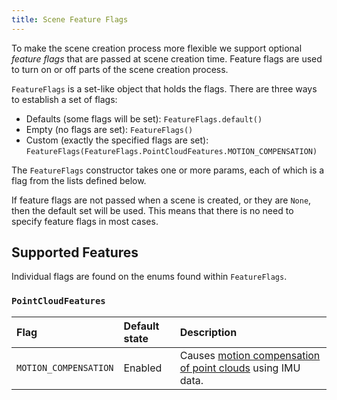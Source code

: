 ```yaml
---
title: Scene Feature Flags
---
```


To make the scene creation process more flexible we support optional *feature flags* that are passed at scene creation time.
Feature flags are used to turn on or off parts of the scene creation process.

`FeatureFlags` is a set-like object that holds the flags. There are three ways to establish a set of flags:

* Defaults (some flags will be set): `FeatureFlags.default()`
* Empty (no flags are set): `FeatureFlags()`
* Custom (exactly the specified flags are
  set): `FeatureFlags(FeatureFlags.PointCloudFeatures.MOTION_COMPENSATION)`

The `FeatureFlags` constructor takes one or more params, each of which is a flag from the lists defined below.

If feature flags are not passed when a scene is created, or they are `None`, then the default set will be used. This
means that there is no need to specify feature flags in most cases.

## Supported Features

Individual flags are found on the enums found within `FeatureFlags`.

### `PointCloudFeatures`

| Flag                  | Default state | Description                                                                               |
|:----------------------|:--------------|:------------------------------------------------------------------------------------------|
| `MOTION_COMPENSATION` | Enabled       | Causes [motion compensation of point clouds](scenes/lidars_with_imu_data) using IMU data. |
